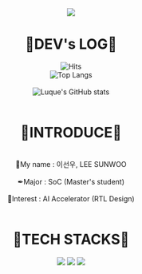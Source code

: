 <div align=center>
<img src="https://capsule-render.vercel.app/api?type=waving&color=gradient&height=250&section=header&text=Welcome%20to%20Luque's%20GitHub%20👋&animation=twinkling&fontSize=35&fontAlignY=40&fontAlign=50" />


 
<div align=center><h1>🌌DEV's LOG🌌</h1></div>


![Hits](https://hits.seeyoufarm.com/api/count/incr/badge.svg?url=https%3A%2F%2Fgithub.com%2FLuque4503%2FLuque4503&count_bg=%230CA678&title_bg=%23515353&icon=snapcraft.svg&icon_color=%23F9F6F6&title=welcome+Luque&edge_flat=false)
<br>
![Top Langs](https://github-readme-stats.vercel.app/api/top-langs/?username=Luque4503&layout=donut-vertical&theme=tokyonight)
<br>
<br>
![Luque's GitHub stats](https://github-readme-stats.vercel.app/api?username=Luque4503&include_all_commits=true&theme=tokyonight&hide_border=true&count_private=true)
<br>
<br>
<div align=center><h1>📢INTRODUCE📢</h1></div>
<br>
📃My name : 이선우,  LEE SUNWOO
<br>
<br>
✒Major : SoC (Master's student)
<br>
<br>
📌Interest : AI Accelerator (RTL Design)
<br>
<br>

<div align=center><h1>📕TECH STACKS📕</h1></div>
 <img src="https://img.shields.io/badge/linux-FCC624?style=for-the-badge&logo=linux&logoColor=black">
 <img src="https://img.shields.io/badge/C-A8B9CC?style=for-the-badge&logo=C&logoColor=black"/>
 <img src="https://img.shields.io/badge/Python-3766AB?style=for-the-badge&logo=Python&logoColor=white"/></a>

